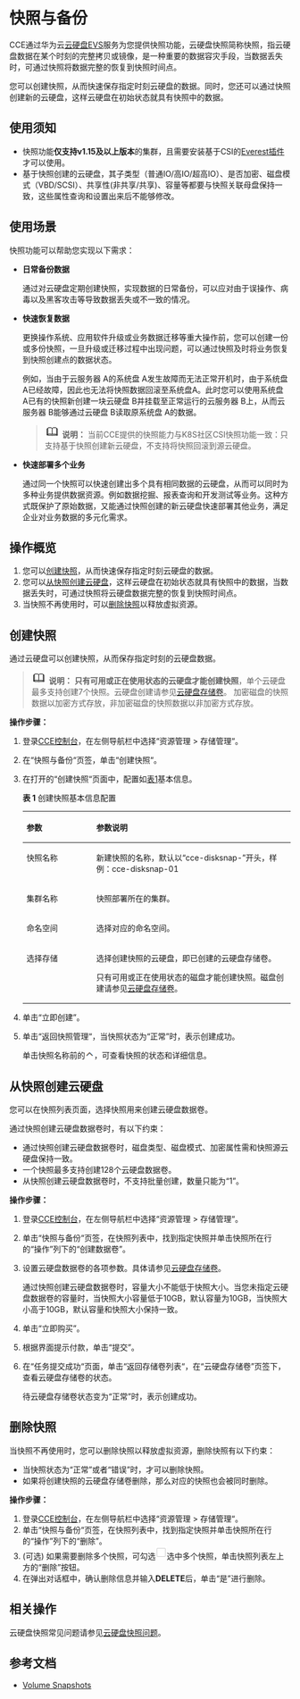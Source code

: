 # 快照与备份<a name="cce_01_0211"></a>

CCE通过华为云[云硬盘EVS](https://support.huaweicloud.com/evs/index.html)服务为您提供快照功能，云硬盘快照简称快照，指云硬盘数据在某个时刻的完整拷贝或镜像，是一种重要的数据容灾手段，当数据丢失时，可通过快照将数据完整的恢复到快照时间点。

您可以创建快照，从而快速保存指定时刻云硬盘的数据。同时，您还可以通过快照创建新的云硬盘，这样云硬盘在初始状态就具有快照中的数据。

## 使用须知<a name="section113181948104715"></a>

-   快照功能**仅支持v1.15及以上版本**的集群，且需要安装基于CSI的[Everest插件](https://support.huaweicloud.com/usermanual-cce/cce_01_0066.html)才可以使用。
-   基于快照创建的云硬盘，其子类型（普通IO/高IO/超高IO）、是否加密、磁盘模式（VBD/SCSI）、共享性\(非共享/共享\)、容量等都要与快照关联母盘保持一致，这些属性查询和设置出来后不能够修改。

## 使用场景<a name="section54641247195218"></a>

快照功能可以帮助您实现以下需求：

-   **日常备份数据**

    通过对云硬盘定期创建快照，实现数据的日常备份，可以应对由于误操作、病毒以及黑客攻击等导致数据丢失或不一致的情况。

-   **快速恢复数据**

    更换操作系统、应用软件升级或业务数据迁移等重大操作前，您可以创建一份或多份快照，一旦升级或迁移过程中出现问题，可以通过快照及时将业务恢复到快照创建点的数据状态。

    例如，当由于云服务器 A的系统盘 A发生故障而无法正常开机时，由于系统盘 A已经故障，因此也无法将快照数据回滚至系统盘A。此时您可以使用系统盘 A已有的快照新创建一块云硬盘 B并挂载至正常运行的云服务器 B上，从而云服务器 B能够通过云硬盘 B读取原系统盘 A的数据。

    >![](public_sys-resources/icon-note.gif) **说明：** 
    >当前CCE提供的快照能力与K8S社区CSI快照功能一致：只支持基于快照创建新云硬盘，不支持将快照回滚到源云硬盘。

-   **快速部署多个业务**

    通过同一个快照可以快速创建出多个具有相同数据的云硬盘，从而可以同时为多种业务提供数据资源。例如数据挖掘、报表查询和开发测试等业务。这种方式既保护了原始数据，又能通过快照创建的新云硬盘快速部署其他业务，满足企业对业务数据的多元化需求。


## 操作概览<a name="section1337153534815"></a>

1.  您可以[创建快照](#section19431241165911)，从而快速保存指定时刻云硬盘的数据。
2.  您可以[从快照创建云硬盘](#section1758441195914)，这样云硬盘在初始状态就具有快照中的数据，当数据丢失时，可通过快照将云硬盘数据完整的恢复到快照时间点。
3.  当快照不再使用时，可以[删除快照](#section396113461706)以释放虚拟资源。

## 创建快照<a name="section19431241165911"></a>

通过云硬盘可以创建快照，从而保存指定时刻的云硬盘数据。

>![](public_sys-resources/icon-note.gif) **说明：** 
>**只有可用或正在使用状态的云硬盘才能创建快照**，单个云硬盘最多支持创建7个快照。云硬盘创建请参见[云硬盘存储卷](云硬盘存储卷.md)。
>加密磁盘的快照数据以加密方式存放，非加密磁盘的快照数据以非加密方式存放。

**操作步骤：**

1.  登录[CCE控制台](https://console.huaweicloud.com/cce2.0/?utm_source=helpcenter)，在左侧导航栏中选择“资源管理 \> 存储管理“。
2.  在“快照与备份“页签，单击“创建快照“。
3.  在打开的“创建快照“页面中，配置如[表1](#table195712416594)基本信息。

    **表 1**  创建快照基本信息配置

    <a name="table195712416594"></a>
    <table><thead align="left"><tr id="row95724185917"><th class="cellrowborder" valign="top" width="26%" id="mcps1.2.3.1.1"><p id="p105744115910"><a name="p105744115910"></a><a name="p105744115910"></a>参数</p>
    </th>
    <th class="cellrowborder" valign="top" width="74%" id="mcps1.2.3.1.2"><p id="p1857194185919"><a name="p1857194185919"></a><a name="p1857194185919"></a>参数说明</p>
    </th>
    </tr>
    </thead>
    <tbody><tr id="row1657144115592"><td class="cellrowborder" valign="top" width="26%" headers="mcps1.2.3.1.1 "><p id="p85719414598"><a name="p85719414598"></a><a name="p85719414598"></a>快照名称</p>
    </td>
    <td class="cellrowborder" valign="top" width="74%" headers="mcps1.2.3.1.2 "><p id="p55718418591"><a name="p55718418591"></a><a name="p55718418591"></a>新建快照的名称，默认以<span class="uicontrol" id="uicontrol167114477232"><a name="uicontrol167114477232"></a><a name="uicontrol167114477232"></a>“cce-disksnap-”</span>开头，样例：cce-disksnap-01</p>
    </td>
    </tr>
    <tr id="row1557341165911"><td class="cellrowborder" valign="top" width="26%" headers="mcps1.2.3.1.1 "><p id="p1957114125916"><a name="p1957114125916"></a><a name="p1957114125916"></a>集群名称</p>
    </td>
    <td class="cellrowborder" valign="top" width="74%" headers="mcps1.2.3.1.2 "><p id="p165784195917"><a name="p165784195917"></a><a name="p165784195917"></a>快照部署所在的集群。</p>
    </td>
    </tr>
    <tr id="row18574414594"><td class="cellrowborder" valign="top" width="26%" headers="mcps1.2.3.1.1 "><p id="p757241185913"><a name="p757241185913"></a><a name="p757241185913"></a>命名空间</p>
    </td>
    <td class="cellrowborder" valign="top" width="74%" headers="mcps1.2.3.1.2 "><p id="p55784195910"><a name="p55784195910"></a><a name="p55784195910"></a>选择对应的命名空间。</p>
    </td>
    </tr>
    <tr id="row1457124155912"><td class="cellrowborder" valign="top" width="26%" headers="mcps1.2.3.1.1 "><p id="p105764115595"><a name="p105764115595"></a><a name="p105764115595"></a>选择存储</p>
    </td>
    <td class="cellrowborder" valign="top" width="74%" headers="mcps1.2.3.1.2 "><p id="p05774112594"><a name="p05774112594"></a><a name="p05774112594"></a><span>选择创建快照的云硬盘，即</span>已创建的云硬盘存储卷。</p>
    <p id="p85724113595"><a name="p85724113595"></a><a name="p85724113595"></a>只有可用或正在使用状态的磁盘才能创建快照。磁盘创建请参见<a href="云硬盘存储卷.md">云硬盘存储卷</a>。</p>
    </td>
    </tr>
    </tbody>
    </table>

4.  单击“立即创建”。
5.  单击“返回快照管理“，当快照状态为“正常”时，表示创建成功。

    单击快照名称前的![](figures/zh-cn_image_0213878870.png)，可查看快照的状态和详细信息。


## 从快照创建云硬盘<a name="section1758441195914"></a>

您可以在快照列表页面，选择快照用来创建云硬盘数据卷。

通过快照创建云硬盘数据卷时，有以下约束：

-   通过快照创建云硬盘数据卷时，磁盘类型、磁盘模式、加密属性需和快照源云硬盘保持一致。
-   一个快照最多支持创建128个云硬盘数据卷。
-   从快照创建云硬盘数据卷时，不支持批量创建，数量只能为“1”。

**操作步骤：**

1.  登录[CCE控制台](https://console.huaweicloud.com/cce2.0/?utm_source=helpcenter)，在左侧导航栏中选择“资源管理 \> 存储管理“。
2.  单击“快照与备份“页签，在快照列表中，找到指定快照并单击快照所在行的“操作”列下的“创建数据卷”。
3.  设置云硬盘数据卷的各项参数。具体请参见[云硬盘存储卷](云硬盘存储卷.md)。

    通过快照创建云硬盘数据卷时，容量大小不能低于快照大小。当您未指定云硬盘数据卷的容量时，当快照大小容量低于10GB，默认容量为10GB，当快照大小高于10GB，默认容量和快照大小保持一致。

4.  单击“立即购买”。
5.  根据界面提示付款，单击“提交”。
6.  在“任务提交成功“页面，单击“返回存储卷列表“，在“云硬盘存储卷”页签下，查看云硬盘存储卷的状态。

    待云硬盘存储卷状态变为“正常”时，表示创建成功。


## 删除快照<a name="section396113461706"></a>

当快照不再使用时，您可以删除快照以释放虚拟资源，删除快照有以下约束：

-   当快照状态为“正常”或者“错误”时，才可以删除快照。
-   如果将创建快照的云硬盘存储卷删除，那么对应的快照也会被同时删除。

**操作步骤：**

1.  登录[CCE控制台](https://console.huaweicloud.com/cce2.0/?utm_source=helpcenter)，在左侧导航栏中选择“资源管理 \> 存储管理“。
2.  单击“快照与备份“页签，在快照列表中，找到指定快照并单击快照所在行的“操作”列下的“删除”。
3.  \(可选\) 如果需要删除多个快照，可勾选![](figures/zh-cn_image_0213897379.png)选中多个快照，单击快照列表左上方的“删除”按钮。
4.  在弹出对话框中，确认删除信息并输入**DELETE**后，单击“是”进行删除。

## 相关操作<a name="section026133915118"></a>

云硬盘快照常见问题请参见[云硬盘快照问题](https://support.huaweicloud.com/evs_faq/evs_01_0092.html)。

## 参考文档<a name="section14627184153810"></a>

-   [Volume Snapshots](https://kubernetes.io/docs/concepts/storage/volume-snapshots/#lifecycle-of-a-volume-snapshot-and-volume-snapshot-content)

